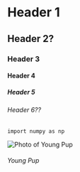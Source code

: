 # Header 1
## Header 2?
### Header 3
#### Header 4
##### Header 5
###### Header 6??

```
import numpy as np
```

![Photo of Young Pup](https://scx2.b-cdn.net/gfx/news/hires/2018/2-dog.jpg)
###### Young Pup
